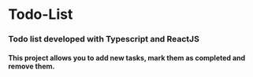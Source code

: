 # Todo-List

### Todo list developed with Typescript and ReactJS

#### This project allows you to add new tasks, mark them as completed and remove them.

